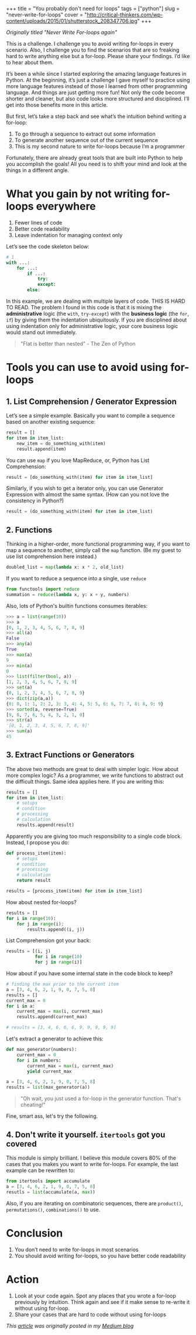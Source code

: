 +++
title = "You probably don't need for loops"
tags = ["python"]
slug = "never-write-for-loops"
cover = "http://critical-thinkers.com/wp-content/uploads/2015/01/shutterstock_208347706.jpg"
+++

_Originally titled "Never Write For-loops again"_

This is a challenge. I challenge you to avoid writing for-loops in every scenario.
Also, I challenge you to find the scenarios that are so freaking hard to write
anything else but a for-loop. Please share your findings. I’d like to hear about
them.

It’s been a while since I started exploring the amazing language features in
Python. At the beginning, it’s just a challenge I gave myself to practice using
more language features instead of those I learned from other programming
language. And things are just getting more fun! Not only the code become shorter
and cleaner, but also code looks more structured and disciplined. I’ll get into
those benefits more in this article.

<!-- more -->

But first, let’s take a step back and see what’s the intuition behind writing a
for-loop:

1. To go through a sequence to extract out some information
1. To generate another sequence out of the current sequence
1. This is my second nature to write for-loops because I’m a programmer

Fortunately, there are already great tools that are built into Python to help
you accomplish the goals! All you need is to shift your mind and look at the
things in a different angle.

# What you gain by not writing for-loops everywhere
1. Fewer lines of code
1. Better code readability
1. Leave indentation for managing context only

Let’s see the code skeleton below:

```Python
# 1
with ...:
    for ...:
        if ...:
            try:
            except:
        else:
```

In this example, we are dealing with multiple layers of code. THIS IS HARD TO
READ. The problem I found in this code is that it is mixing the
__administrative__ logic (the `with`, `try-except`) with the __business logic__
(the `for`, `if`) by giving them the indentation ubiquitously. If you are
disciplined about using indentation only for administrative logic, your core
business logic would stand out immediately.

> "Flat is better than nested" - The Zen of Python

# Tools you can use to avoid using for-loops

## 1. List Comprehension / Generator Expression

Let’s see a simple example. Basically you want to compile a sequence based on
another existing sequence:

```Python
result = []
for item in item_list:
    new_item = do_something_with(item)
    result.append(item)
```

You can use `map` if you love MapReduce, or, Python has List Comprehension:

```Python
result = [do_something_with(item) for item in item_list]
```

Similarly, if you wish to get a iterator only, you can use Generator Expression
with almost the same syntax. (How can you not love the consistency in Python?)

```Python
result = (do_something_with(item) for item in item_list)
```

## 2. Functions
Thinking in a higher-order, more functional programming way, if you want to map
a sequence to another, simply call the `map` function. (Be my guest to use list
comprehension here instead.)

```Python
doubled_list = map(lambda x: x * 2, old_list)
```

If you want to reduce a sequence into a single, use `reduce`

```Python
from functools import reduce
summation = reduce(lambda x, y: x + y, numbers)
```

Also, lots of Python's builtin functions consumes iterables:

```Python
>>> a = list(range(10))
>>> a
[0, 1, 2, 3, 4, 5, 6, 7, 8, 9]
>>> all(a)
False
>>> any(a)
True
>>> max(a)
9
>>> min(a)
0
>>> list(filter(bool, a))
[1, 2, 3, 4, 5, 6, 7, 8, 9]
>>> set(a)
{0, 1, 2, 3, 4, 5, 6, 7, 8, 9}
>>> dict(zip(a,a))
{0: 0, 1: 1, 2: 2, 3: 3, 4: 4, 5: 5, 6: 6, 7: 7, 8: 8, 9: 9}
>>> sorted(a, reverse=True)
[9, 8, 7, 6, 5, 4, 3, 2, 1, 0]
>>> str(a)
'[0, 1, 2, 3, 4, 5, 6, 7, 8, 9]'
>>> sum(a)
45
```

## 3. Extract Functions or Generators
The above two methods are great to deal with simpler logic. How about more
complex logic? As a programmer, we write functions to abstract out the difficult
things. Same idea applies here. If you are writing this:

```Python
results = []
for item in item_list:
    # setups
    # condition
    # processing
    # calculation
    results.append(result)
```

Apparently you are giving too much responsibility to a single code block.
Instead, I propose you do:

```Python
def process_item(item):
    # setups
    # condition
    # processing
    # calculation
    return result

results = [process_item(item) for item in item_list]
```

How about nested for-loops?

```Python
results = []
for i in range(10):
    for j in range(i):
        results.append((i, j))
```

List Comprehension got your back:

```Python
results = [(i, j)
           for i in range(10)
           for j in range(i)]
```

How about if you have some internal state in the code block to
keep?

```Python
# finding the max prior to the current item
a = [3, 4, 6, 2, 1, 9, 0, 7, 5, 8]
results = []
current_max = 0
for i in a:
    current_max = max(i, current_max)
    results.append(current_max)

# results = [3, 4, 6, 6, 6, 9, 9, 9, 9, 9]
```

Let's extract a generator to achieve this:

```Python
def max_generator(numbers):
    current_max = 0
    for i in numbers:
        current_max = max(i, current_max)
        yield current_max

a = [3, 4, 6, 2, 1, 9, 0, 7, 5, 8]
results = list(max_generator(a))
```

> "Oh wait, you just used a for-loop in the generator function. That's cheating!"

Fine, smart ass, let's try the following.

## 4. Don't write it yourself. `itertools` got you covered

This module is simply brilliant. I believe this module covers 80% of the cases
that you makes you want to write for-loops. For example, the last example can be
rewritten to:

```Python
from itertools import accumulate
a = [3, 4, 6, 2, 1, 9, 0, 7, 5, 8]
resutls = list(accumulate(a, max))
```

Also, if you are iterating on combinatoric sequences, there are `product()`, 
`permutations()`, `combinations()` to use.

# Conclusion

1. You don’t need to write for-loops in most scenarios
1. You should avoid writing for-loops, so you have better code readability

# Action

1. Look at your code again. Spot any places that you wrote a for-loop previously
by intuition. Think again and see if it make sense to re-write it without using
for-loop.
1. Share your cases that are hard to code without using for-loops

_This [article](https://medium.com/@dawran6/never-write-for-loops-again-91a5a4c84baf) was originally posted in my [Medium blog](https://medium.com/@dawran6)_
